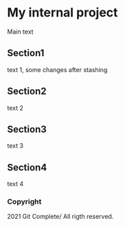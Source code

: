 # My internal project
Main text
## Section1
text 1, some changes after stashing
## Section2
text 2
## Section3
text 3
## Section4
text 4
### Copyright

2021 Git Complete/ All rigth reserved.
